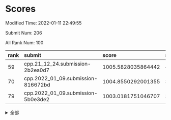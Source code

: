 # Scores

Modified Time: 2022-01-11 22:49:55

Submit Num: 206

All Rank Num: 100

| rank |               submit               |       score        |       sigma        | pk_num |
| :--- | :--------------------------------- | :----------------- | :----------------- | :----- |
| 59   | cpp.21_12_24.submission-2b2ea0d7   | 1005.5828035864442 | 4.2326476731525995 | 2      |
| 70   | cpp.2022_01_09.submission-816672bd | 1004.8550292001355 | 3.835003021082257  | 1      |
| 79   | cpp.2022_01_09.submission-5b0e3de2 | 1003.0181751046707 | 3.0674722414354973 | 2      |


<details>
<summary>全部</summary>

| rank |                 submit                 |       score        |       sigma        | pk_num |
| :--- | :------------------------------------- | :----------------- | :----------------- | :----- |
| 1    | gobigger.level_3.submission_level_3_25 | 1017.4223153135619 | 3.8053421234786824 | 3      |
| 2    | gobigger.level_3.submission_level_3_19 | 1015.4639594123813 | 4.211575222709403  | 2      |
| 3    | gobigger.level_3.submission_level_3_28 | 1014.488514405805  | 4.689212230721034  | 0      |
| 4    | gobigger.level_3.submission_level_3_36 | 1013.9652240694796 | 4.7172006799667    | 1      |
| 5    | gobigger.level_3.submission_level_3_2  | 1013.8744539894674 | 3.0063328952740314 | 3      |
| 6    | gobigger.level_3.submission_level_3_1  | 1013.538594244329  | 3.0399558517532026 | 3      |
| 7    | gobigger.level_3.submission_level_3_20 | 1012.683519719017  | 3.0924662244957104 | 3      |
| 8    | gobigger.level_3.submission_level_3_48 | 1012.6426610110396 | 4.7258278304914825 | 1      |
| 9    | gobigger.level_3.submission_level_3_34 | 1012.4367879283058 | 4.950088816101683  | 1      |
| 10   | gobigger.level_3.submission_level_3_3  | 1012.4002380294357 | 3.888885522623081  | 2      |
| 11   | gobigger.level_3.submission_level_3_0  | 1012.3980251679121 | 3.0784027221967136 | 2      |
| 12   | gobigger.level_3.submission_level_3_6  | 1012.0996081061735 | 2.7180413785310926 | 2      |
| 13   | gobigger.level_3.submission_level_3_38 | 1011.8416000710465 | 3.3342794158653604 | 1      |
| 14   | gobigger.level_3.submission_level_3_29 | 1011.522418210555  | 4.398090555890059  | 1      |
| 15   | gobigger.level_3.submission_level_3_47 | 1011.4802039444185 | 3.445729991199544  | 1      |
| 16   | gobigger.level_3.submission_level_3_15 | 1011.2533247541992 | 3.9618366684538566 | 1      |
| 17   | gobigger.level_3.submission_level_3_44 | 1011.0432217246906 | 4.2225282423827055 | 0      |
| 18   | gobigger.level_3.submission_level_3_22 | 1011.0195617163823 | 3.1829720943920585 | 1      |
| 19   | gobigger.level_3.submission_level_3_18 | 1010.7112652638764 | 2.6456577472709664 | 4      |
| 20   | gobigger.level_1.submission_level_1_35 | 1010.6944529455429 | 4.325555638257632  | 1      |
| 21   | gobigger.level_3.submission_level_3_27 | 1010.5031079690035 | 3.3567386727644295 | 1      |
| 22   | gobigger.level_3.submission_level_3_5  | 1010.4373023543811 | 3.4670174090944728 | 2      |
| 23   | gobigger.level_1.submission_level_1_14 | 1010.3539179607443 | 3.5758671856468465 | 3      |
| 24   | gobigger.level_3.submission_level_3_11 | 1010.0646046301156 | 2.971443595807433  | 4      |
| 25   | gobigger.level_3.submission_level_3_4  | 1009.9454667769709 | 2.574662183383167  | 3      |
| 26   | gobigger.level_3.submission_level_3_14 | 1009.9336553127972 | 4.000883009196683  | 0      |
| 27   | gobigger.level_3.submission_level_3_24 | 1009.8556297346555 | 5.671653607264739  | 1      |
| 28   | gobigger.level_3.submission_level_3_42 | 1009.7254702497708 | 2.728655356191491  | 2      |
| 29   | gobigger.level_3.submission_level_3_46 | 1009.2471997757168 | 3.053402743757838  | 2      |
| 30   | gobigger.level_1.submission_level_1_5  | 1009.2034670327794 | 3.1635870650236475 | 2      |
| 31   | gobigger.level_3.submission_level_3_10 | 1009.1635760857108 | 3.086913768473526  | 2      |
| 32   | gobigger.level_3.submission_level_3_33 | 1009.1290430833147 | 2.275434775724644  | 4      |
| 33   | gobigger.level_3.submission_level_3_49 | 1008.7687057146763 | 2.8092631727441995 | 3      |
| 34   | gobigger.level_3.submission_level_3_45 | 1008.6978959583587 | 4.139022708006765  | 2      |
| 35   | gobigger.level_3.submission_level_3_43 | 1008.6924249378459 | 2.6666525530826815 | 3      |
| 36   | gobigger.level_1.submission_level_1_8  | 1008.6710675268183 | 3.189017812989911  | 1      |
| 37   | gobigger.level_3.submission_level_3_17 | 1008.4567821498246 | 3.012297796949596  | 3      |
| 38   | gobigger.level_3.submission_level_3_40 | 1008.4408790144781 | 2.7227272280415336 | 3      |
| 39   | gobigger.level_3.submission_level_3_32 | 1008.2464751469896 | 3.189296646772691  | 2      |
| 40   | gobigger.level_1.submission_level_1_41 | 1008.2332901136117 | 2.7435521575043422 | 3      |
| 41   | gobigger.level_3.submission_level_3_12 | 1008.0608868325518 | 2.989859927760425  | 2      |
| 42   | gobigger.level_3.submission_level_3_37 | 1007.9829970561137 | 3.0937566483016914 | 2      |
| 43   | gobigger.level_1.submission_level_1_33 | 1007.7407973782144 | 3.4645753678291826 | 1      |
| 44   | gobigger.level_1.submission_level_1_27 | 1007.6163438995928 | 3.344878255064642  | 1      |
| 45   | gobigger.level_3.submission_level_3_30 | 1007.5731831970519 | 3.7220902722821045 | 0      |
| 46   | gobigger.level_3.submission_level_3_8  | 1007.5139635500302 | 3.4709654063792117 | 2      |
| 47   | gobigger.level_3.submission_level_3_13 | 1007.4005908668873 | 3.040733041702667  | 3      |
| 48   | gobigger.level_3.submission_level_3_31 | 1007.2063831922973 | 3.2242236111157916 | 5      |
| 49   | gobigger.level_1.submission_level_1_49 | 1007.0896555886715 | 3.6837535184797097 | 1      |
| 50   | gobigger.level_3.submission_level_3_41 | 1007.0250727749099 | 2.943585976291053  | 3      |
| 51   | gobigger.level_2.submission_level_2_25 | 1006.9750147739317 | 6.026197167727239  | 1      |
| 52   | gobigger.level_3.submission_level_3_21 | 1006.9360113536551 | 3.840956117923892  | 1      |
| 53   | gobigger.level_3.submission_level_3_35 | 1006.8393702115383 | 4.273647902943049  | 1      |
| 54   | gobigger.level_1.submission_level_1_10 | 1006.4115104042469 | 4.902909917802192  | 1      |
| 55   | gobigger.level_1.submission_level_1_4  | 1006.181115521301  | 3.057828494852924  | 2      |
| 56   | gobigger.level_1.submission_level_1_31 | 1006.0886075136093 | 3.492656088666784  | 0      |
| 57   | gobigger.level_1.submission_level_1_6  | 1005.7452149417837 | 3.2482872666435263 | 2      |
| 58   | gobigger.level_3.submission_level_3_7  | 1005.6320395128714 | 3.8780813093600885 | 1      |
| 59   | cpp.21_12_24.submission-2b2ea0d7       | 1005.5828035864442 | 4.2326476731525995 | 2      |
| 60   | gobigger.level_1.submission_level_1_21 | 1005.5309903810739 | 3.0204266590757887 | 3      |
| 61   | gobigger.level_1.submission_level_1_36 | 1005.4083332674571 | 3.4230628671917747 | 2      |
| 62   | gobigger.level_3.submission_level_3_9  | 1005.3393053341213 | 3.3418821287967413 | 3      |
| 63   | gobigger.level_1.submission_level_1_34 | 1005.2942636752683 | 2.7079139771249174 | 2      |
| 64   | gobigger.level_1.submission_level_1_2  | 1005.2701158376576 | 3.3332694634866873 | 2      |
| 65   | gobigger.level_1.submission_level_1_29 | 1005.2556404893575 | 3.517826393481115  | 2      |
| 66   | gobigger.jsonzb.submission_level_4_0   | 1005.1749697261773 | 2.42231004703621   | 3      |
| 67   | gobigger.level_1.submission_level_1_1  | 1005.1458195879984 | 4.854795186890485  | 2      |
| 68   | gobigger.level_3.submission_level_3_23 | 1005.0526461075589 | 3.209794921106015  | 3      |
| 69   | gobigger.level_1.submission_level_1_44 | 1004.9436334648326 | 3.1194441037536293 | 2      |
| 70   | cpp.2022_01_09.submission-816672bd     | 1004.8550292001355 | 3.835003021082257  | 1      |
| 71   | gobigger.level_1.submission_level_1_18 | 1004.6163012699756 | 2.7442666947897956 | 4      |
| 72   | gobigger.level_1.submission_level_1_9  | 1004.5605024026729 | 2.8312430865936125 | 2      |
| 73   | gobigger.level_1.submission_level_1_47 | 1004.4326012911763 | 3.7268727872589995 | 2      |
| 74   | gobigger.level_1.submission_level_1_12 | 1003.8214427729185 | 3.4445957974922723 | 2      |
| 75   | gobigger.level_1.submission_level_1_24 | 1003.7711961119772 | 2.95140552955459   | 3      |
| 76   | gobigger.level_1.submission_level_1_25 | 1003.4741879679294 | 4.911874345501714  | 0      |
| 77   | gobigger.level_1.submission_level_1_30 | 1003.3967627374295 | 3.3772276102434855 | 1      |
| 78   | gobigger.level_3.submission_level_3_16 | 1003.0736019757154 | 4.193933543282904  | 2      |
| 79   | cpp.2022_01_09.submission-5b0e3de2     | 1003.0181751046707 | 3.0674722414354973 | 2      |
| 80   | gobigger.level_1.submission_level_1_17 | 1003.0055170907548 | 3.284545025824714  | 2      |
| 81   | gobigger.level_1.submission_level_1_37 | 1002.7620135417586 | 3.9556339470917816 | 1      |
| 82   | gobigger.level_1.submission_level_1_16 | 1002.7299239361165 | 2.7693375755690086 | 3      |
| 83   | gobigger.level_1.submission_level_1_28 | 1002.7274077335397 | 2.7426301880729964 | 3      |
| 84   | gobigger.level_3.submission_level_3_26 | 1002.6408157039535 | 3.7037529892630467 | 2      |
| 85   | gobigger.level_1.submission_level_1_43 | 1002.5321610438677 | 3.046202926101912  | 2      |
| 86   | gobigger.level_1.submission_level_1_39 | 1002.0825360973278 | 3.0060763722400075 | 1      |
| 87   | gobigger.level_1.submission_level_1_32 | 1001.9637856921102 | 3.3981327162604353 | 1      |
| 88   | gobigger.level_3.submission_level_3_39 | 1001.9409380639038 | 3.7222697066775208 | 3      |
| 89   | gobigger.level_1.submission_level_1_19 | 1001.8281473226587 | 3.662452290035561  | 0      |
| 90   | gobigger.random.submission_random_26   | 1001.8129236115188 | 3.1842657194166333 | 1      |
| 91   | gobigger.level_1.submission_level_1_48 | 1001.6796472535383 | 2.580507667004517  | 2      |
| 92   | gobigger.random.submission_random_14   | 1001.5938188156246 | 4.766597653702386  | 0      |
| 93   | gobigger.level_2.submission_level_2_37 | 1001.5912473332527 | 3.4710677276213833 | 1      |
| 94   | gobigger.level_1.submission_level_1_7  | 1001.5128695527987 | 3.967469409425089  | 1      |
| 95   | gobigger.level_1.submission_level_1_38 | 1001.4949953471581 | 2.7306426654854876 | 3      |
| 96   | gobigger.level_1.submission_level_1_46 | 1001.4381187215204 | 2.8524433301035432 | 2      |
| 97   | gobigger.random.submission_random_38   | 1001.3672052801146 | 3.2822103717260256 | 2      |
| 98   | gobigger.level_1.submission_level_1_0  | 1000.9413476925859 | 3.3135692079001022 | 1      |
| 99   | gobigger.level_1.submission_level_1_15 | 1000.574744177934  | 3.5392230944513092 | 2      |
| 100  | gobigger.level_1.submission_level_1_42 | 1000.5155545200088 | 2.547407322085582  | 3      |
| 101  | gobigger.random.submission_random_5    | 1000.4478141412894 | 3.4746354133063946 | 1      |
| 102  | gobigger.random.submission_random_18   | 1000.0878842218417 | 3.06615566184505   | 1      |
| 103  | gobigger.random.submission_random_2    | 999.8216212624737  | 2.7986931473479    | 3      |
| 104  | gobigger.level_2.submission_level_2_12 | 999.5941983717328  | 3.0672417169977737 | 1      |
| 105  | gobigger.level_1.submission_level_1_23 | 999.5667033138787  | 2.6968120669959568 | 3      |
| 106  | gobigger.level_1.submission_level_1_13 | 999.4462747863067  | 2.943579993381907  | 0      |
| 107  | gobigger.random.submission_random_49   | 999.4300356969919  | 2.7166053328065103 | 2      |
| 108  | gobigger.level_1.submission_level_1_22 | 999.1571101634754  | 3.5670379787003217 | 2      |
| 109  | gobigger.random.submission_random_29   | 999.1445592945573  | 2.7130117830948874 | 2      |
| 110  | gobigger.level_1.submission_level_1_26 | 999.1349467604045  | 3.2431917408106097 | 3      |
| 111  | gobigger.level_1.submission_level_1_11 | 999.1249059172783  | 2.847335827292435  | 2      |
| 112  | gobigger.level_2.submission_level_2_27 | 999.1181818935428  | 2.6903710232339857 | 2      |
| 113  | gobigger.level_2.submission_level_2_19 | 999.0509013766799  | 2.7332397334234755 | 4      |
| 114  | gobigger.random.submission_random_6    | 998.9887169149922  | 4.697714273043361  | 1      |
| 115  | gobigger.level_2.submission_level_2_33 | 998.8328631811399  | 3.4802028259659497 | 2      |
| 116  | gobigger.random.submission_random_45   | 998.7574473042034  | 3.11003619728283   | 2      |
| 117  | gobigger.random.submission_random_46   | 998.7460855050482  | 2.4835210133849888 | 2      |
| 118  | gobigger.level_2.submission_level_2_38 | 998.7411274841963  | 3.6822226230682866 | 2      |
| 119  | gobigger.random.submission_random_40   | 998.6006242303793  | 2.650753882460312  | 1      |
| 120  | gobigger.random.submission_random_24   | 998.5105596237648  | 2.7755020217201762 | 3      |
| 121  | gobigger.random.submission_random_0    | 998.2108008152197  | 2.51240143902186   | 3      |
| 122  | gobigger.level_1.submission_level_1_40 | 998.1323795234127  | 4.040297216022316  | 2      |
| 123  | gobigger.random.submission_random_25   | 998.1125933417048  | 2.6790764530478075 | 3      |
| 124  | gobigger.random.submission_random_44   | 998.0170905480647  | 3.479957091981628  | 1      |
| 125  | gobigger.random.submission_random_30   | 997.9294777810921  | 3.495924853078123  | 1      |
| 126  | gobigger.level_2.submission_level_2_31 | 997.9024514015888  | 2.832622809143283  | 3      |
| 127  | gobigger.random.submission_random_31   | 997.8997365016874  | 3.8394459558146794 | 1      |
| 128  | gobigger.level_1.submission_level_1_3  | 997.7914512563954  | 5.257622892793922  | 1      |
| 129  | gobigger.random.submission_random_22   | 997.6567181667683  | 2.6533975903998    | 3      |
| 130  | gobigger.random.submission_random_17   | 997.4319729600974  | 2.866892582278454  | 2      |
| 131  | gobigger.level_2.submission_level_2_34 | 997.3575166168268  | 3.1805883306160383 | 2      |
| 132  | gobigger.random.submission_random_10   | 997.3197455137922  | 3.3664497589367315 | 2      |
| 133  | gobigger.level_2.submission_level_2_30 | 997.1463524736416  | 2.708972583614125  | 2      |
| 134  | gobigger.random.submission_random_7    | 997.0773754231966  | 3.4368774977248644 | 2      |
| 135  | gobigger.random.submission_random_21   | 997.0613729363006  | 3.0819252662903107 | 4      |
| 136  | gobigger.random.submission_random_4    | 997.0513640897669  | 2.6984913513404694 | 2      |
| 137  | gobigger.level_1.submission_level_1_20 | 996.8649709227086  | 2.827419525379797  | 2      |
| 138  | gobigger.level_2.submission_level_2_47 | 996.8229230498865  | 3.2833883775027233 | 1      |
| 139  | gobigger.level_2.submission_level_2_26 | 996.7954773903807  | 2.8716035145764427 | 3      |
| 140  | gobigger.level_2.submission_level_2_20 | 996.7951881682915  | 2.8639926521063326 | 1      |
| 141  | gobigger.random.submission_random_16   | 996.6407712342286  | 2.848786053811049  | 3      |
| 142  | gobigger.random.submission_random_19   | 996.4779600240912  | 3.633274227912465  | 1      |
| 143  | gobigger.random.submission_random_9    | 996.4566556997054  | 2.937531409954099  | 2      |
| 144  | gobigger.random.submission_random_39   | 996.418931063702   | 3.149464601198149  | 2      |
| 145  | gobigger.level_2.submission_level_2_16 | 996.3851264803328  | 3.456758246827525  | 2      |
| 146  | gobigger.random.submission_random_35   | 996.3664721447504  | 3.815588808771678  | 2      |
| 147  | gobigger.random.submission_random_23   | 996.3226601439563  | 3.2841448449243344 | 0      |
| 148  | gobigger.level_2.submission_level_2_21 | 996.2315058852942  | 3.349146051995728  | 1      |
| 149  | gobigger.random.submission_random_47   | 996.0945772939299  | 3.429672986387144  | 1      |
| 150  | gobigger.level_2.submission_level_2_40 | 996.0127922828243  | 4.010000422175322  | 0      |
| 151  | gobigger.random.submission_random_3    | 995.9660789049581  | 3.4402203873964394 | 0      |
| 152  | gobigger.none.submission_none_1        | 995.8425634855611  | 3.395943516280008  | 2      |
| 153  | gobigger.level_2.submission_level_2_29 | 995.6134473598278  | 2.9599760174216487 | 3      |
| 154  | gobigger.level_1.submission_level_1_45 | 995.5344568632055  | 3.5626043060042103 | 1      |
| 155  | gobigger.level_2.submission_level_2_43 | 995.4785404064525  | 3.067312314340655  | 2      |
| 156  | gobigger.random.submission_random_28   | 995.292575692667   | 3.11492013716121   | 1      |
| 157  | gobigger.random.submission_random_11   | 995.2755855954724  | 3.296239885211873  | 3      |
| 158  | gobigger.random.submission_random_43   | 994.9504889699439  | 3.2870528739886846 | 1      |
| 159  | gobigger.level_2.submission_level_2_32 | 994.8363166471449  | 3.2619150415118066 | 2      |
| 160  | gobigger.level_2.submission_level_2_23 | 994.6141397901437  | 3.1326554207019495 | 2      |
| 161  | gobigger.random.submission_random_32   | 994.5699904027384  | 2.966662367095621  | 3      |
| 162  | gobigger.random.submission_random_13   | 994.4775392633642  | 2.8415220205505722 | 3      |
| 163  | gobigger.random.submission_random_1    | 994.367708515156   | 4.940534106076316  | 1      |
| 164  | gobigger.random.submission_random_8    | 994.258571944345   | 2.735541050125218  | 3      |
| 165  | gobigger.random.submission_random_33   | 994.1376086830592  | 4.066211661406279  | 0      |
| 166  | gobigger.level_2.submission_level_2_35 | 994.1077363147895  | 2.7553524129800953 | 3      |
| 167  | gobigger.level_2.submission_level_2_6  | 994.0699835496771  | 2.942617199343679  | 2      |
| 168  | gobigger.random.submission_random_15   | 993.5819653359645  | 2.9245097929303987 | 3      |
| 169  | gobigger.level_2.submission_level_2_11 | 993.4294378220305  | 4.450576721567381  | 1      |
| 170  | gobigger.random.submission_random_41   | 993.0323498885859  | 2.9062251241820163 | 3      |
| 171  | gobigger.random.submission_random_12   | 993.0218077136132  | 4.134929109265874  | 1      |
| 172  | gobigger.level_2.submission_level_2_24 | 992.9335623111276  | 3.949709763796488  | 2      |
| 173  | gobigger.level_2.submission_level_2_14 | 992.9045682527784  | 2.656952210583375  | 3      |
| 174  | gobigger.level_2.submission_level_2_42 | 992.7991749475524  | 3.320233861789741  | 4      |
| 175  | gobigger.random.submission_random_34   | 992.6269534852397  | 3.075405759047098  | 3      |
| 176  | gobigger.level_2.submission_level_2_44 | 992.367287705853   | 2.94493221896042   | 2      |
| 177  | gobigger.random.submission_random_48   | 992.2315887672247  | 3.1496960533174607 | 1      |
| 178  | gobigger.level_2.submission_level_2_17 | 992.1611990104011  | 2.8655561989130773 | 3      |
| 179  | gobigger.level_2.submission_level_2_3  | 992.1197024617733  | 2.962479156225224  | 2      |
| 180  | gobigger.level_2.submission_level_2_7  | 992.1024249109631  | 3.187237752738704  | 2      |
| 181  | gobigger.level_2.submission_level_2_22 | 992.0565799547202  | 3.877106733871312  | 0      |
| 182  | gobigger.level_2.submission_level_2_48 | 991.9576502117893  | 3.929439247111226  | 1      |
| 183  | gobigger.random.submission_random_37   | 991.9110746204543  | 3.6404442689031575 | 1      |
| 184  | gobigger.random.submission_random_36   | 991.7166080828972  | 3.7788349771637284 | 2      |
| 185  | gobigger.level_2.submission_level_2_36 | 991.3952639426774  | 2.3934385968160528 | 3      |
| 186  | gobigger.random.submission_random_20   | 991.2925244105118  | 2.928273754284776  | 4      |
| 187  | gobigger.level_2.submission_level_2_10 | 990.6442319811343  | 3.227095194900952  | 1      |
| 188  | gobigger.level_2.submission_level_2_46 | 990.4691302024568  | 3.237768233061684  | 3      |
| 189  | gobigger.level_2.submission_level_2_15 | 990.4490289577541  | 3.2929712454664077 | 3      |
| 190  | gobigger.level_2.submission_level_2_18 | 990.3531266169998  | 3.1165435471173524 | 4      |
| 191  | gobigger.level_2.submission_level_2_41 | 990.2796242574319  | 3.308523206615821  | 3      |
| 192  | gobigger.random.submission_random_27   | 989.9104796841393  | 4.079601131815335  | 1      |
| 193  | gobigger.level_2.submission_level_2_5  | 989.8830728432533  | 4.878421359518657  | 1      |
| 194  | gobigger.random.submission_random_42   | 989.6945063928496  | 3.007467058888499  | 4      |
| 195  | gobigger.level_2.submission_level_2_0  | 989.6299408586596  | 3.3237664944134084 | 1      |
| 196  | gobigger.level_2.submission_level_2_1  | 989.1577762268888  | 4.964878170344496  | 3      |
| 197  | gobigger.level_2.submission_level_2_9  | 988.6359869361883  | 3.8667030425975706 | 1      |
| 198  | gobigger.level_2.submission_level_2_49 | 988.0429673723984  | 4.760800720325266  | 2      |
| 199  | gobigger.level_2.submission_level_2_8  | 987.8419623698471  | 4.0280422950894845 | 2      |
| 200  | gobigger.level_2.submission_level_2_2  | 987.7124128144959  | 5.222784664642959  | 1      |
| 201  | gobigger.level_2.submission_level_2_4  | 987.4626753061856  | 3.489285978307592  | 2      |
| 202  | gobigger.level_2.submission_level_2_13 | 987.1000722615611  | 3.0449221521967313 | 3      |
| 203  | gobigger.level_2.submission_level_2_28 | 987.0393581403904  | 4.506860631988565  | 2      |
| 204  | gobigger.level_2.submission_level_2_45 | 986.1764806250864  | 3.404463615865991  | 3      |
| 205  | gobigger.level_2.submission_level_2_39 | 984.0664793914274  | 3.942328230007761  | 3      |
| 206  | gobigger.none.submission_none_0        | 982.2068348465524  | 3.5206257143431214 | 1      |

</details>